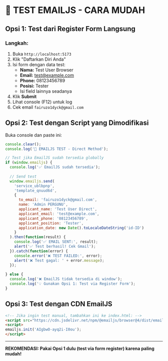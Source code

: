 # 🧪 TEST EMAILJS - CARA MUDAH

## Opsi 1: Test dari Register Form Langsung

### Langkah:
1. Buka `http://localhost:5173`
2. Klik "Daftarkan Diri Anda" 
3. Isi form dengan data test:
   - **Nama:** Test User Browser
   - **Email:** test@example.com  
   - **Phone:** 08123456789
   - **Posisi:** Tester
   - Isi field lainnya seadanya
4. Klik **Submit**
5. Lihat console (F12) untuk log
6. Cek email `fairuzo1dyck@gmail.com`

## Opsi 2: Test dengan Script yang Dimodifikasi

Buka console dan paste ini:

```javascript
console.clear();
console.log('🧪 EMAILJS TEST - Direct Method');

// Test jika EmailJS sudah tersedia globally
if (window.emailjs) {
  console.log('✅ EmailJS sudah tersedia');
  
  // Send test
  window.emailjs.send(
    'service_ublbpnp', 
    'template_qnuud6d', 
    {
      to_email: 'fairuzo1dyck@gmail.com',
      name: 'Admin PERGUNU',
      applicant_name: 'Test User Direct',
      applicant_email: 'test@example.com',
      applicant_phone: '08123456789',
      applicant_position: 'Tester',
      application_date: new Date().toLocaleDateString('id-ID')
    }
  ).then(function(result) {
    console.log('✅ EMAIL SENT:', result);
    alert('✅ Test berhasil! Cek Gmail');
  }).catch(function(error) {
    console.error('❌ TEST FAILED:', error);
    alert('❌ Test gagal: ' + error.message);
  });
  
} else {
  console.log('❌ EmailJS tidak tersedia di window');
  console.log('💡 Gunakan Opsi 1: Test via Register Form');
}
```

## Opsi 3: Test dengan CDN EmailJS

```html
<!-- Jika ingin test manual, tambahkan ini ke index.html: -->
<script src="https://cdn.jsdelivr.net/npm/@emailjs/browser@4/dist/email.min.js"></script>
<script>
emailjs.init('AIgbwO-ayq2i-I0ou');
</script>
```

---

**REKOMENDASI: Pakai Opsi 1 dulu (test via form register) karena paling mudah!**
